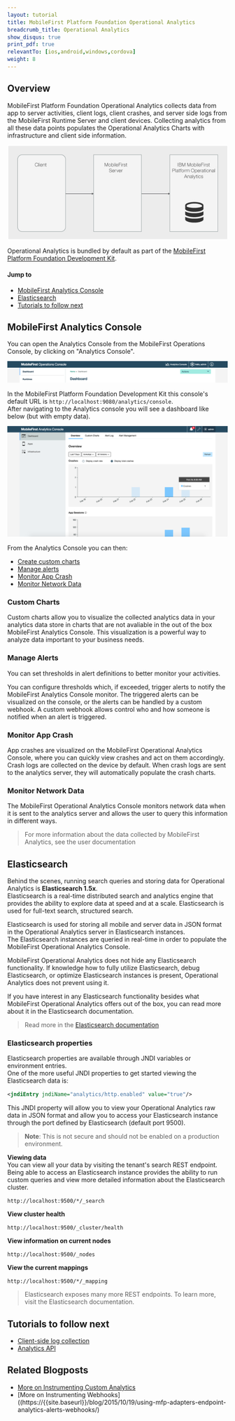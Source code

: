 ```yaml
---
layout: tutorial
title: MobileFirst Platform Foundation Operational Analytics
breadcrumb_title: Operational Analytics
show_disqus: true
print_pdf: true
relevantTo: [ios,android,windows,cordova]
weight: 8
---
```

## Overview
MobileFirst Platform Foundation Operational Analytics collects data from app to server activities, client logs, client crashes, and server side logs from the MobileFirst Runtime Server and client devices. Collecting analytics from all these data points populates the Operational Analytics Charts with infrastructure and client side information.

![architecture diagram](mfp_operational_analytics.jpg)

Operational Analytics is bundled by default as part of the [MobileFirst Platform Foundation Development Kit](../setting-up-your-development-environment/mobilefirst-development-environment).  


#### Jump to

* [MobileFirst Analytics Console](#mobilefirst-analytics-console)
* [Elasticsearch](#elasticsearch)
* [Tutorials to follow next](#tutorials-to-follow-next)

## MobileFirst Analytics Console
You can open the Analytics Console from the MobileFirst Operations Console, by clicking on "Analytics Console".

![Analytics console button](analytics-console-button.png)


In the MobileFirst Platform Foundation Development Kit this console's default URL is `http://localhost:9080/analytics/console`.  
After navigating to the Analytics console you will see a dashboard like below (but with empty data).

![Analytics console](analytics-console.png)

From the Analytics Console you can then:

* [Create custom charts](#custom-charts)
* [Manage alerts](#manage-alerts)
* [Monitor App Crash](#monitor-app-crash)
* [Monitor Network Data](#monitor-network)

### Custom Charts
Custom charts allow you to visualize the collected analytics data in your analytics data store in charts that are not avaliable in the out of the box MobileFirst Analytics Console. This visualization is a powerful way to analyze data important to your business needs.

### Manage Alerts
You can set thresholds in alert definitions to better monitor your activities.

You can configure thresholds which, if exceeded, trigger alerts to notify the MobileFirst Analytics Console monitor. The triggered alerts can be visualized on the console, or the alerts can be handled by a custom webhook. A custom webhook allows control who and how someone is notified when an alert is triggered.

### Monitor App Crash
App crashes are visualized on the MobileFirst Operational Analytics Console, where you can quickly view crashes and act on them accordingly. Crash logs are collected on the device by default. When crash logs are sent to the analytics server, they will automatically populate the crash charts.

### Monitor Network Data
The MobileFirst Operational Analytics Console monitors network data when it is sent to the analytics server and allows the user to query this information in different ways.

> For more information about the data collected by MobileFirst Analytics, see the user documentation

## Elasticsearch
Behind the scenes, running search queries and storing data for Operational Analytics is **Elasticsearch 1.5x**.  
Elasticsearch is a real-time distributed search and analytics engine that provides the ability to explore data at speed and at a scale. Elasticsearch is used for full-text search, structured search.

Elasticsearch is used for storing all mobile and server data in JSON format in the Operational Analytics server in Elasticsearch instances.  
The Elasticsearch instances are queried in real-time in order to populate the MobileFirst Operational Analytics Console.

MobileFirst Operational Analytics does not hide any Elasticsearch functionality. If knowledge how to fully utilize Elasticsearch, debug Elasticsearch, or optimize Elasticsearch instances is present, Operational Analytics does not prevent using it.

If you have interest in any Elasticsearch functionality besides what MobileFirst Operational Analytics offers out of the box, you can read more about it in the Elasticsearch documentation.

> Read more in the [Elasticsearch documentation](https://www.elastic.co/guide/en/elasticsearch/reference/1.5/index.html)

### Elasticsearch properties
Elasticsearch properties are available through JNDI variables or environment entries.  
One of the more useful JNDI properties to get started viewing the Elasticsearch data is:

 ```xml
<jndiEntry jndiName="analytics/http.enabled" value="true"/>
 ```

 This JNDI property will allow you to view your Operational Analytics raw data in JSON format and allow you to access your Elasticsearch instance through the port defined by Elasticsearch (default port 9500).

> **Note**: This is not secure and should not be enabled on a production environment.

**Viewing data**  
You can view all your data by visiting the tenant's search REST endpoint.  
Being able to access an Elasticsearch instance provides the ability to run custom queries and view more detailed information about the Elasticsearch cluster.

```
http://localhost:9500/*/_search
```

**View cluster health**

```
http://localhost:9500/_cluster/health
```

**View information on current nodes**

```
http://localhost:9500/_nodes
```

**View the current mappings**

```
http://localhost:9500/*/_mapping
```

> Elasticsearch exposes many more REST endpoints. To learn more, visit the Elasticsearch documentation.

## Tutorials to follow next

* [Client-side log collection](remote-controlled-client-side-log-collection)
* [Analytics API](analytics-api)

## Related Blogposts
* [More on Instrumenting Custom Analytics](https://{{site.baseurl}}/blog/2016/01/22/howto-custom-in-app-behavior-analytics/)
* [More on Instrumenting Webhooks]((https://{{site.baseurl}}/blog/2015/10/19/using-mfp-adapters-endpoint-analytics-alerts-webhooks/)
